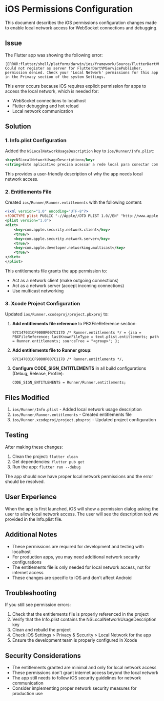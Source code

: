 # iOS Permissions Configuration

This document describes the iOS permissions configuration changes made to enable local network access for WebSocket connections and debugging.

## Issue

The Flutter app was showing the following error:
```
[ERROR:flutter/shell/platform/darwin/ios/framework/Source/FlutterDartVMServicePublisher.mm(129)] Could not register as server for FlutterDartVMServicePublisher, permission denied. Check your 'Local Network' permissions for this app in the Privacy section of the system Settings.
```

This error occurs because iOS requires explicit permission for apps to access the local network, which is needed for:
- WebSocket connections to localhost
- Flutter debugging and hot reload
- Local network communication

## Solution

### 1. Info.plist Configuration

Added the `NSLocalNetworkUsageDescription` key to `ios/Runner/Info.plist`:

```xml
<key>NSLocalNetworkUsageDescription</key>
<string>Este aplicativo precisa acessar a rede local para conectar com o servidor de rastreamento em tempo real.</string>
```

This provides a user-friendly description of why the app needs local network access.

### 2. Entitlements File

Created `ios/Runner/Runner.entitlements` with the following content:

```xml
<?xml version="1.0" encoding="UTF-8"?>
<!DOCTYPE plist PUBLIC "-//Apple//DTD PLIST 1.0//EN" "http://www.apple.com/DTDs/PropertyList-1.0.dtd">
<plist version="1.0">
<dict>
	<key>com.apple.security.network.client</key>
	<true/>
	<key>com.apple.security.network.server</key>
	<true/>
	<key>com.apple.developer.networking.multicast</key>
	<true/>
</dict>
</plist>
```

This entitlements file grants the app permission to:
- Act as a network client (make outgoing connections)
- Act as a network server (accept incoming connections)
- Use multicast networking

### 3. Xcode Project Configuration

Updated `ios/Runner.xcodeproj/project.pbxproj` to:

1. **Add entitlements file reference** to PBXFileReference section:
   ```
   97C147031CF9000F007C117D /* Runner.entitlements */ = {isa = PBXFileReference; lastKnownFileType = text.plist.entitlements; path = Runner.entitlements; sourceTree = "<group>"; };
   ```

2. **Add entitlements file to Runner group**:
   ```
   97C147031CF9000F007C117D /* Runner.entitlements */,
   ```

3. **Configure CODE_SIGN_ENTITLEMENTS** in all build configurations (Debug, Release, Profile):
   ```
   CODE_SIGN_ENTITLEMENTS = Runner/Runner.entitlements;
   ```

## Files Modified

1. `ios/Runner/Info.plist` - Added local network usage description
2. `ios/Runner/Runner.entitlements` - Created entitlements file
3. `ios/Runner.xcodeproj/project.pbxproj` - Updated project configuration

## Testing

After making these changes:

1. Clean the project: `flutter clean`
2. Get dependencies: `flutter pub get`
3. Run the app: `flutter run --debug`

The app should now have proper local network permissions and the error should be resolved.

## User Experience

When the app is first launched, iOS will show a permission dialog asking the user to allow local network access. The user will see the description text we provided in the Info.plist file.

## Additional Notes

- These permissions are required for development and testing with localhost
- For production apps, you may need additional network security configurations
- The entitlements file is only needed for local network access, not for internet access
- These changes are specific to iOS and don't affect Android

## Troubleshooting

If you still see permission errors:

1. Check that the entitlements file is properly referenced in the project
2. Verify that the Info.plist contains the NSLocalNetworkUsageDescription key
3. Clean and rebuild the project
4. Check iOS Settings > Privacy & Security > Local Network for the app
5. Ensure the development team is properly configured in Xcode

## Security Considerations

- The entitlements granted are minimal and only for local network access
- These permissions don't grant internet access beyond the local network
- The app still needs to follow iOS security guidelines for network communication
- Consider implementing proper network security measures for production use 